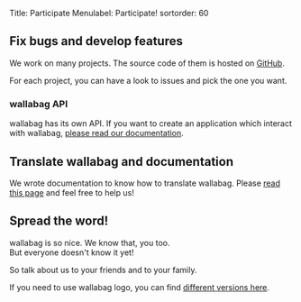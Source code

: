 Title: Participate
Menulabel: Participate!
sortorder: 60

## Fix bugs and develop features

We work on many projects. The source code of them is hosted on <a href="https://github.com/wallabag"><i class="fa fa-github fa-lg"></i> GitHub</a>.

For each project, you can have a look to issues and pick the one you want.

### wallabag API

wallabag has its own API. If you want to create an application which interact with wallabag, [please read our documentation](http://doc.wallabag.org/en/v2/developer/api.html). 

## Translate wallabag and documentation

We wrote documentation to know how to translate wallabag. Please [read this page](http://doc.wallabag.org/en/v2/developer/translate.html) and feel free to help us!

## Spread the word!

wallabag is so nice. We know that, you too.  
But everyone doesn't know it yet!

So talk about us to your friends and to your family.

If you need to use wallabag logo, you can find [different versions here](http://github.com/wallabag/logo).